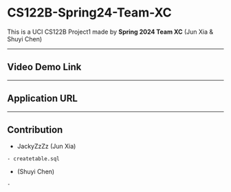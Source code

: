 # CS122B-Spring24-Team-XC
This is a UCI CS122B Project1 made by **Spring 2024 Team XC** (Jun Xia & Shuyi Chen)

---
## Video Demo Link
****
## Application URL
****

## Contribution
- JackyZzZz (Jun Xia)
```
- createtable.sql
```

-  (Shuyi Chen)
```
- 
```
